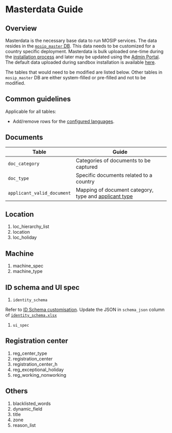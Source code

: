 # Masterdata Guide

## Overview
Masterdata is the necessary base data to run MOSIP services. The data resides in the [`mosip_master` DB](https://github.com/mosip/admin-services/tree/1.2.0-rc2/db_scripts/mosip_master). This data needs to be customized for a country specific deployment.  Masterdata is bulk uploaded one-time during the [installation process](https://github.com/mosip/mosip-infra/tree/1.2.0-rc2/deployment/v3/mosip/kernel/masterdata) and later may be updated using the [Admin Portal](admin-portal-guide.md). The default data uploaded during sandbox installation is available [here](https://github.com/mosip/mosip-data/tree/lts/mosip_master/xlsx). 

The tables that would need to be modified are listed below.  Other tables in `mosip_master` DB are either system-filled or pre-filled and not to be modified.

## Common guidelines
Applicable for all tables:

* Add/remove rows for the [configured languages](). 

## Documents
|Table|Guide|
|---|---|
|`doc_category`|Categories of documents to be captured|
|`doc_type`| Specific documents related to a country|
|`applicant_valid_document`|Mapping of document category, type and [applicant type](https://github.com/mosip/mosip-config/blob/develop3-v3/applicanttype.mvel)|

## Location
1. loc_hierarchy_list
1. location
1. loc_holiday

## Machine
1. machine_spec
1. machine_type

## ID schema and UI spec
1. `identity_schema`

Refer to [ID Schema customisation](id-schema.md). Update the JSON in `schema_json` column of [`identity_schema.xlsx`](https://github.com/mosip/mosip-data/tree/lts/mosip_master/xlsx/identity_schema.xlsx)

1. `ui_spec`

## Registration center
1. reg_center_type
1. registration_center
1. registration_center_h
1. reg_exceptional_holiday
1. reg_working_nonworking

## Others
1. blacklisted_words
1. dynamic_field
1. title
1. zone
1. reason_list




